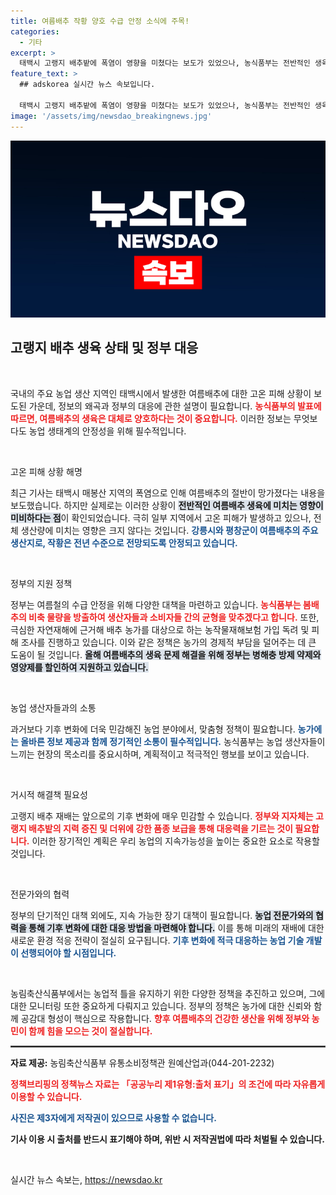 ```yaml
---
title: 여름배추 작황 양호 수급 안정 소식에 주목!
categories:
  - 기타
excerpt: >
  태백시 고랭지 배추밭에 폭염이 영향을 미쳤다는 보도가 있었으나, 농식품부는 전반적인 생육 상태가 좋다고 밝혔습니다. 일부 피해가 있더라도 소비자 불안은 과장됐다는 의견입니다.
feature_text: >
  ## adskorea 실시간 뉴스 속보입니다.

  태백시 고랭지 배추밭에 폭염이 영향을 미쳤다는 보도가 있었으나, 농식품부는 전반적인 생육 상태가 좋다고 밝혔습니다. 일부 피해가 있더라도 소비자 불안은 과장됐다는 의견입니다.
image: '/assets/img/newsdao_breakingnews.jpg'
---
```


<p><img src="/assets/img/newsdao_breakingnews.jpg" alt="adskorea 속보" /></p>

<h2 data-ke-size="size26">고랭지 배추 생육 상태 및 정부 대응</h2>

<p data-ke-size="size16">&nbsp;</p>

<p>국내의 주요 농업 생산 지역인 태백시에서 발생한 여름배추에 대한 고온 피해 상황이 보도된 가운데, 정보의 왜곡과 정부의 대응에 관한 설명이 필요합니다. <b><span style="color: #ee2323;">농식품부의 발표에 따르면, 여름배추의 생육은 대체로 양호하다는 것이 중요합니다.</span></b> 이러한 정보는 무엇보다도 농업 생태계의 안정성을 위해 필수적입니다.</p>

<p data-ke-size="size16">&nbsp;</p>

<p>고온 피해 상황 해명</p>

<p>최근 기사는 태백시 매봉산 지역의 폭염으로 인해 여름배추의 절반이 망가졌다는 내용을 보도했습니다. 하지만 실제로는 이러한 상황이 <b><span style="background-color: #21538527;">전반적인 여름배추 생육에 미치는 영향이 미비하다는 점</span></b>이 확인되었습니다. 극히 일부 지역에서 고온 피해가 발생하고 있으나, 전체 생산량에 미치는 영향은 크지 않다는 것입니다. <b><span style="color: #1a5490;">강릉시와 평창군이 여름배추의 주요 생산지로, 작황은 전년 수준으로 전망되도록 안정되고 있습니다.</span></b></p>

<p data-ke-size="size16">&nbsp;</p>

<p>정부의 지원 정책</p>

<p>정부는 여름철의 수급 안정을 위해 다양한 대책을 마련하고 있습니다. <b><span style="color: #ee2323;">농식품부는 봄배추의 비축 물량을 방출하여 생산자들과 소비자들 간의 균형을 맞추겠다고 합니다.</span></b> 또한, 극심한 자연재해에 근거해 배추 농가를 대상으로 하는 농작물재해보험 가입 독려 및 피해 조사를 진행하고 있습니다. 이와 같은 정책은 농가의 경제적 부담을 덜어주는 데 큰 도움이 될 것입니다. <b><span style="background-color: #21538527;">올해 여름배추의 생육 문제 해결을 위해 정부는 병해충 방제 약제와 영양제를 할인하여 지원하고 있습니다.</span></b></p>

<p data-ke-size="size16">&nbsp;</p>

<p>농업 생산자들과의 소통</p>

<p>과거보다 기후 변화에 더욱 민감해진 농업 분야에서, 맞춤형 정책이 필요합니다. <b><span style="color: #1a5490;">농가에는 올바른 정보 제공과 함께 정기적인 소통이 필수적입니다.</span></b> 농식품부는 농업 생산자들이 느끼는 현장의 목소리를 중요시하며, 계획적이고 적극적인 행보를 보이고 있습니다.</p>

<p data-ke-size="size16">&nbsp;</p>

<p>거시적 해결책 필요성</p>

<p>고랭지 배추 재배는 앞으로의 기후 변화에 매우 민감할 수 있습니다. <b><span style="color: #ee2323;">정부와 지자체는 고랭지 배추밭의 지력 증진 및 더위에 강한 품종 보급을 통해 대응력을 기르는 것이 필요합니다.</span></b> 이러한 장기적인 계획은 우리 농업의 지속가능성을 높이는 중요한 요소로 작용할 것입니다.</p>

<p data-ke-size="size16">&nbsp;</p>

<p>전문가와의 협력</p>

<p>정부의 단기적인 대책 외에도, 지속 가능한 장기 대책이 필요합니다. <b><span style="background-color: #21538527;">농업 전문가와의 협력을 통해 기후 변화에 대한 대응 방법을 마련해야 합니다.</span></b> 이를 통해 미래의 재배에 대한 새로운 환경 적응 전략이 절실히 요구됩니다. <b><span style="color: #1a5490;">기후 변화에 적극 대응하는 농업 기술 개발이 선행되어야 할 시점입니다.</span></b></p>

<p data-ke-size="size16">&nbsp;</p>

<p data-ke-size="size16">농림축산식품부에서는 농업적 틀을 유지하기 위한 다양한 정책을 추진하고 있으며, 그에 대한 모니터링 또한 중요하게 다뤄지고 있습니다. 정부의 정책은 농가에 대한 신뢰와 함께 공감대 형성이 핵심으로 작용합니다. <b><span style="color: #ee2323;">향후 여름배추의 건강한 생산을 위해 정부와 농민이 함께 힘을 모으는 것이 절실합니다.</span></b></p>

<hr style="border: 0.2px solid #515151;"/>

<p data-ke-size="size16"><b>자료 제공:</b> 농림축산식품부 유통소비정책관 원예산업과(044-201-2232)</p>

<p data-ke-size="size16"><b><span style="color: #ee2323;">정책브리핑의 정책뉴스 자료는 「공공누리 제1유형:출처 표기」의 조건에 따라 자유롭게 이용할 수 있습니다.</span></b></p>

<p data-ke-size="size16"><b><span style="color: #1a5490;">사진은 제3자에게 저작권이 있으므로 사용할 수 없습니다.</span></b></p>

<p data-ke-size="size16"><b>기사 이용 시 출처를 반드시 표기해야 하며, 위반 시 저작권법에 따라 처벌될 수 있습니다.</b></p>

<p data-ke-size="size16">&nbsp;</p>
실시간 뉴스 속보는, <a href="https://newsdao.kr" rel="dofollow">https://newsdao.kr</a>


